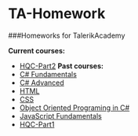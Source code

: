 # TA-Homework
###Homeworks for TalerikAcademy

**Current courses:**
  * [HQC-Part2]()
**Past courses:**
  * [C# Fundamentals](https://github.com/nmarazov/TA-Homework/tree/master/Courses/C%23Fundamentals)
  * [C# Advanced]()
  * [HTML](https://github.com/nmarazov/TA-Homework/tree/master/Courses/HTML)
  * [CSS](https://github.com/nmarazov/TA-Homework/tree/master/Courses/CSS)
  * [Object Oriented Programing in C#](https://github.com/nmarazov/TA-Homework/tree/master/Courses/Object-Oriented-Programming)
  * [JavaScript Fundamentals](https://github.com/nmarazov/TA-Homework/tree/master/Courses/JavaScript-Fundamentals)
  * [HQC-Part1]()
